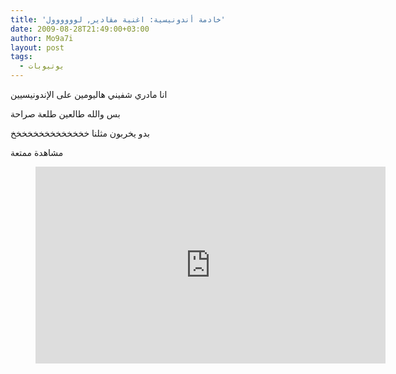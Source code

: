 ```yaml
---
title: 'خادمة أندونيسية: اغنية مقادير, لوووووول'
date: 2009-08-28T21:49:00+03:00
author: Mo9a7i
layout: post
tags:
  - يوتيوبات
---
```

انا مادري شفيني هاليومين على الإندونيسيين

بس والله طالعين طلعة صراحة

بدو يخربون مثلنا خخخخخخخخخخخخخخ

مشاهدة ممتعة

<figure class="video_container">
  <iframe width="560" height="315" src="https://www.youtube.com/embed/0WVY6u-66Vg" frameborder="0" allow="accelerometer; autoplay; clipboard-write; encrypted-media; gyroscope; picture-in-picture" allowfullscreen></iframe>
</figure>
